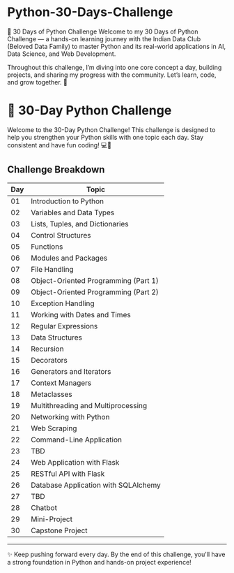 # Python-30-Days-Challenge

🚀 30 Days of Python Challenge
Welcome to my 30 Days of Python Challenge — a hands-on learning journey with the Indian Data Club (Beloved Data Family) to master Python and its real-world applications in AI, Data Science, and Web Development.

Throughout this challenge, I’m diving into one core concept a day, building projects, and sharing my progress with the community. Let’s learn, code, and grow together. 🌱

# 📅 30-Day Python Challenge

Welcome to the 30-Day Python Challenge! This challenge is designed to help you strengthen your Python skills with one topic each day. Stay consistent and have fun coding! 💻🐍

## Challenge Breakdown

| Day | Topic                             |
|-----|-----------------------------------|
| 01  | Introduction to Python            |
| 02  | Variables and Data Types          |
| 03  | Lists, Tuples, and Dictionaries   |
| 04  | Control Structures                |
| 05  | Functions                         |
| 06  | Modules and Packages              |
| 07  | File Handling                     |
| 08  | Object-Oriented Programming (Part 1) |
| 09  | Object-Oriented Programming (Part 2) |
| 10  | Exception Handling                |
| 11  | Working with Dates and Times      |
| 12  | Regular Expressions               |
| 13  | Data Structures                   |
| 14  | Recursion                         |
| 15  | Decorators                        |
| 16  | Generators and Iterators          |
| 17  | Context Managers                  |
| 18  | Metaclasses                       |
| 19  | Multithreading and Multiprocessing |
| 20  | Networking with Python            |
| 21  | Web Scraping                      |
| 22  | Command-Line Application          |
| 23  | TBD                               |
| 24  | Web Application with Flask        |
| 25  | RESTful API with Flask            |
| 26  | Database Application with SQLAlchemy |
| 27  | TBD                               |
| 28  | Chatbot                           |
| 29  | Mini-Project                      |
| 30  | Capstone Project                  |

---

✨ Keep pushing forward every day. By the end of this challenge, you'll have a strong foundation in Python and hands-on project experience!

